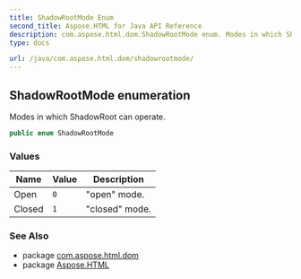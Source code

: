 ```yaml
---
title: ShadowRootMode Enum
second_title: Aspose.HTML for Java API Reference
description: com.aspose.html.dom.ShadowRootMode enum. Modes in which ShadowRoot can operate
type: docs

url: /java/com.aspose.html.dom/shadowrootmode/
---
```

## ShadowRootMode enumeration

Modes in which ShadowRoot can operate.

```java
public enum ShadowRootMode
```

### Values

| Name | Value | Description |
| --- | --- | --- |
| Open | `0` | "open" mode. |
| Closed | `1` | "closed" mode. |

### See Also

* package [com.aspose.html.dom](../../com.aspose.html.dom/)
* package [Aspose.HTML](../../)
